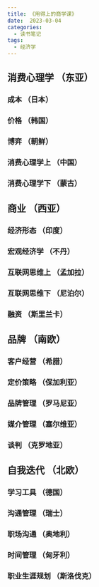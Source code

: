 ```yaml
---
title: 《用得上的商学课》
date:  2023-03-04
categories:
  - 读书笔记
tags:
  - 经济学
---
```


## 消费心理学 （东亚）
### 成本 （日本）


### 价格 （韩国）


### 博弈 （朝鲜）


### 消费心理学上 （中国）


### 消费心理学下 （蒙古）


## 商业 （西亚）
### 经济形态 （印度）


### 宏观经济学 （不丹）


### 互联网思维上 （孟加拉）

### 互联网思维下 （尼泊尔）

### 融资 （斯里兰卡）


## 品牌 （南欧）
### 客户经营 （希腊）

### 定价策略 （保加利亚）

### 品牌管理 （罗马尼亚）

### 媒介管理 （塞尔维亚）

### 谈判 （克罗地亚）


## 自我迭代 （北欧）
### 学习工具 （德国）

### 沟通管理 （瑞士）

### 职场沟通 （奥地利）

### 时间管理 （匈牙利）

### 职业生涯规划 （斯洛伐克）




